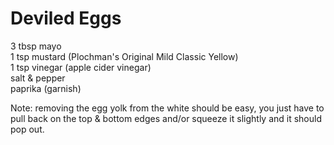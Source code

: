 # Deviled Eggs  
  
3 tbsp mayo  
1 tsp mustard (Plochman's Original Mild Classic Yellow)  
1 tsp vinegar (apple cider vinegar)  
salt & pepper  
paprika (garnish)  
  
Note: removing the egg yolk from the white should be easy, you just have to pull back on the top & bottom edges and/or squeeze it slightly and it should pop out.